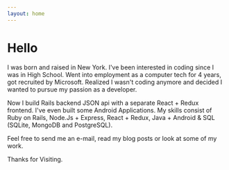 ```yaml
---
layout: home
---
```

# Hello

I was born and raised in New York. I've been interested in coding
since I was in High School. Went into employment as a
computer tech for 4 years, got recruited by Microsoft. Realized I
wasn't coding anymore and decided I wanted to pursue my passion as a developer.

Now I build Rails backend JSON api with a separate React + Redux
frontend. I've even built some Android Applications. My skills consist
of Ruby on Rails, Node.Js + Express, React + Redux, Java + Android
& SQL (SQLite, MongoDB and PostgreSQL).

Feel free to send me an e-mail, read my blog posts or look at some of my work.

Thanks for Visiting.
